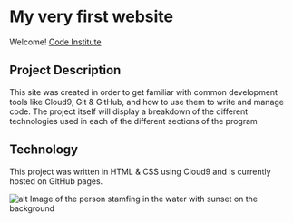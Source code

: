# My very first website

Welcome! [Code Institute](https://codeinstitute.net)

## Project Description

This site was created in order to get familiar with common development tools like Cloud9, Git & GitHub, and how to use them to write and manage code. The project itself will display a breakdown of the different technologies used in each of the different sections of the program

## Technology

This project was written in HTML & CSS using Cloud9 and is currently hosted on GitHub pages.

![alt Image of the person stamfing in the water with sunset on the background](https://https://unsplash.com/photos/odxB5oIG_iA?utm_content=creditShareLink&utm_medium=referral&utm_source=unsplash)

